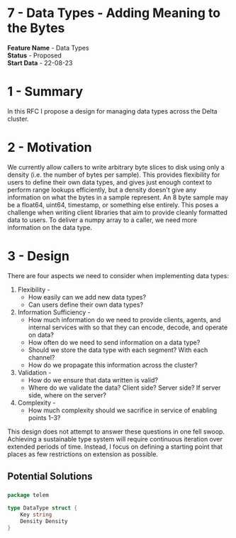 # 7 - Data Types - Adding Meaning to the Bytes

**Feature Name** - Data Types \
**Status** - Proposed \
**Start Data** - 22-08-23

# 1 - Summary

In this RFC I propose a design for managing data types across the Delta cluster.

# 2 - Motivation

We currently allow callers to write arbitrary byte slices to disk using only a
density (i.e. the number of bytes per sample). This provides flexibility for
users to define their own data types, and gives just enough context to perform
range lookups efficiently, but a density doesn't give any information on what the
bytes in a sample represent. An 8 byte sample may be a float64, uint64, timestamp,
or something else entirely. This poses a challenge when writing client libraries
that aim to provide cleanly formatted data to users. To deliver a numpy array to
a caller, we need more information on the data type.

# 3 - Design

There are four aspects we need to consider when implementing data types:

1. Flexibility - 
   * How easily can we add new data types? 
   * Can users define their own data types?
2. Information Sufficiency -  
   * How much information do we need to provide clients, agents, and internal 
   services with so that they can encode, decode, and operate on data? 
   * How often do we need to send information on a data type? 
   * Should we store the data type with each segment? With each channel? 
   * How do we propagate this information across the cluster? 
3. Validation -
   * How do we ensure that data written is valid? 
   * Where do we validate the data? Client side? Server side? If server side, 
   where on the server?
4. Complexity - 
   * How much complexity should we sacrifice in service of enabling points 1-3?

This design does not attempt to answer these questions in one fell swoop. Achieving
a sustainable type system will require continuous iteration over extended periods of time.
Instead, I focus on defining a starting point that places as few restrictions on
extension as possible.

## Potential Solutions

### 




```go
package telem

type DataType struct {
    Key string
    Density Density
}
```




